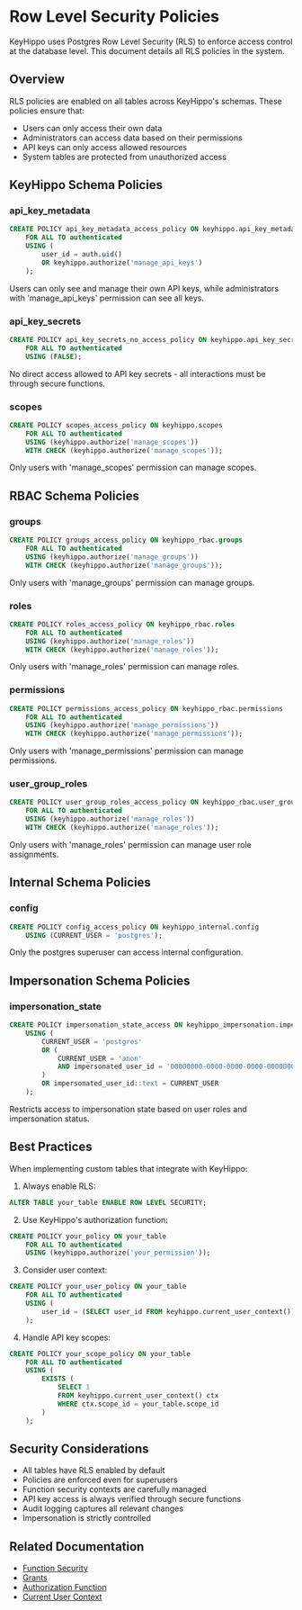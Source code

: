 # Row Level Security Policies

KeyHippo uses Postgres Row Level Security (RLS) to enforce access control at the database level. This document details all RLS policies in the system.

## Overview

RLS policies are enabled on all tables across KeyHippo's schemas. These policies ensure that:
- Users can only access their own data
- Administrators can access data based on their permissions
- API keys can only access allowed resources
- System tables are protected from unauthorized access

## KeyHippo Schema Policies

### api_key_metadata

```sql
CREATE POLICY api_key_metadata_access_policy ON keyhippo.api_key_metadata
    FOR ALL TO authenticated
    USING (
        user_id = auth.uid()
        OR keyhippo.authorize('manage_api_keys')
    );
```

Users can only see and manage their own API keys, while administrators with 'manage_api_keys' permission can see all keys.

### api_key_secrets

```sql
CREATE POLICY api_key_secrets_no_access_policy ON keyhippo.api_key_secrets
    FOR ALL TO authenticated
    USING (FALSE);
```

No direct access allowed to API key secrets - all interactions must be through secure functions.

### scopes

```sql
CREATE POLICY scopes_access_policy ON keyhippo.scopes
    FOR ALL TO authenticated
    USING (keyhippo.authorize('manage_scopes'))
    WITH CHECK (keyhippo.authorize('manage_scopes'));
```

Only users with 'manage_scopes' permission can manage scopes.

## RBAC Schema Policies

### groups

```sql
CREATE POLICY groups_access_policy ON keyhippo_rbac.groups
    FOR ALL TO authenticated
    USING (keyhippo.authorize('manage_groups'))
    WITH CHECK (keyhippo.authorize('manage_groups'));
```

Only users with 'manage_groups' permission can manage groups.

### roles

```sql
CREATE POLICY roles_access_policy ON keyhippo_rbac.roles
    FOR ALL TO authenticated
    USING (keyhippo.authorize('manage_roles'))
    WITH CHECK (keyhippo.authorize('manage_roles'));
```

Only users with 'manage_roles' permission can manage roles.

### permissions

```sql
CREATE POLICY permissions_access_policy ON keyhippo_rbac.permissions
    FOR ALL TO authenticated
    USING (keyhippo.authorize('manage_permissions'))
    WITH CHECK (keyhippo.authorize('manage_permissions'));
```

Only users with 'manage_permissions' permission can manage permissions.

### user_group_roles

```sql
CREATE POLICY user_group_roles_access_policy ON keyhippo_rbac.user_group_roles
    FOR ALL TO authenticated
    USING (keyhippo.authorize('manage_roles'))
    WITH CHECK (keyhippo.authorize('manage_roles'));
```

Only users with 'manage_roles' permission can manage user role assignments.

## Internal Schema Policies

### config

```sql
CREATE POLICY config_access_policy ON keyhippo_internal.config
    USING (CURRENT_USER = 'postgres');
```

Only the postgres superuser can access internal configuration.

## Impersonation Schema Policies

### impersonation_state

```sql
CREATE POLICY impersonation_state_access ON keyhippo_impersonation.impersonation_state
    USING (
        CURRENT_USER = 'postgres'
        OR (
            CURRENT_USER = 'anon' 
            AND impersonated_user_id = '00000000-0000-0000-0000-000000000000'::uuid
        )
        OR impersonated_user_id::text = CURRENT_USER
    );
```

Restricts access to impersonation state based on user roles and impersonation status.

## Best Practices

When implementing custom tables that integrate with KeyHippo:

1. Always enable RLS:
```sql
ALTER TABLE your_table ENABLE ROW LEVEL SECURITY;
```

2. Use KeyHippo's authorization function:
```sql
CREATE POLICY your_policy ON your_table
    FOR ALL TO authenticated
    USING (keyhippo.authorize('your_permission'));
```

3. Consider user context:
```sql
CREATE POLICY your_user_policy ON your_table
    FOR ALL TO authenticated
    USING (
        user_id = (SELECT user_id FROM keyhippo.current_user_context())
    );
```

4. Handle API key scopes:
```sql
CREATE POLICY your_scope_policy ON your_table
    FOR ALL TO authenticated
    USING (
        EXISTS (
            SELECT 1 
            FROM keyhippo.current_user_context() ctx
            WHERE ctx.scope_id = your_table.scope_id
        )
    );
```

## Security Considerations

- All tables have RLS enabled by default
- Policies are enforced even for superusers
- Function security contexts are carefully managed
- API key access is always verified through secure functions
- Audit logging captures all relevant changes
- Impersonation is strictly controlled

## Related Documentation

- [Function Security](function_security.md)
- [Grants](grants.md)
- [Authorization Function](../functions/authorize.md)
- [Current User Context](../functions/current_user_context.md)